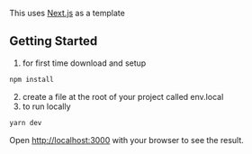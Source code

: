 This uses [Next.js](https://nextjs.org/) as a template

## Getting Started

1. for first time download and setup

```bash
npm install
```
2. create a file at the root of your project called env.local
3. to run locally

```bash
yarn dev
```

Open [http://localhost:3000](http://localhost:3000) with your browser to see the result.
